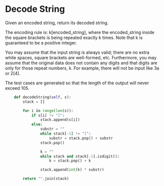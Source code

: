 # Decode String

Given an encoded string, return its decoded string.

The encoding rule is: k[encoded_string], where the encoded_string inside the square brackets is being repeated exactly k times. Note that k is guaranteed to be a positive integer.

You may assume that the input string is always valid; there are no extra white spaces, square brackets are well-formed, etc. Furthermore, you may assume that the original data does not contain any digits and that digits are only for those repeat numbers, k. For example, there will not be input like 3a or 2[4].

The test cases are generated so that the length of the output will never exceed 105.

```python
    def decodeString(self, s):
        stack = []

        for i in range(len(s)):
            if s[i] != "]":
                stack.append(s[i])
            else:
                substr = ""
                while stack[-1] != "[":
                    substr = stack.pop() + substr
                stack.pop()

                k = ""
                while stack and stack[-1].isdigit():
                    k = stack.pop() + k

                stack.append(int(k) * substr)

        return "".join(stack)
```
